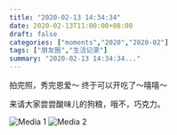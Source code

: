 ```yaml
---
title: "2020-02-13 14:34:34"
date: 2020-02-13T11:00:00+08:00
draft: false
categories: ["moments","2020","2020-02"]
tags: ["朋友圈","生活记录"]
summary: "2020-02-13 14:34:34..."
---
```


拍完照，秀完恩爱～
终于可以开吃了～嘻嘻～

来请大家尝尝酸味儿的狗粮，哦不，巧克力。

![Media 1](/Moments/photos/2020-02-13/202002131434340.jpg)
![Media 2](/Moments/photos/2020-02-13/202002131434341.jpg)

